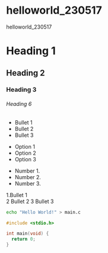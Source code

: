 # helloworld_230517
helloworld_230517

# Heading 1
## Heading 2
### Heading 3
###### Heading 6

- Bullet 1
- Bullet 2
- Bullet 3

+ Option 1
+ Option 2
+ Option 3

* Number 1.
* Number 2.
* Number 3.

1.Bullet 1<br>
2 Bullet 2
3 Bullet 3

```bash
echo "Hello World!" > main.c
```

```c
#include <stdio.h>

int main(void) {
  return 0;
}
```

